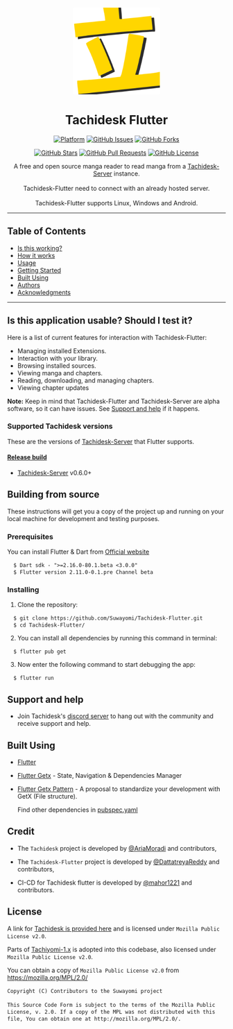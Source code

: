 <p align="center">
  <a href="" rel="noopener">
 <img width=200px height=200px src="assets/images/icon.png" alt="Bot logo"></a>
</p>

<h1 align="center"> Tachidesk Flutter </h1>

<div align="center">

[![Platform](https://img.shields.io/badge/platform-Linux%20%7C%20Windows%20%7C%20Android-lightgrey)](https://t.me/CR_ALT_BOT)
[![GitHub Issues](https://img.shields.io/github/issues/Suwayomi/Tachidesk-Flutter)](https://github.com/Suwayomi/Tachidesk-Flutter/issues)
[![GitHub Forks](https://img.shields.io/github/forks/Suwayomi/Tachidesk-Flutter)](https://github.com/Suwayomi/Tachidesk-Flutter)

</div>
<div align="center">

[![GitHub Stars](https://img.shields.io/github/stars/Suwayomi/Tachidesk-Flutter)](https://github.com/Suwayomi/Tachidesk-Flutter)
[![GitHub Pull Requests](https://img.shields.io/github/issues-pr/Suwayomi/Tachidesk-Flutter)](https://github.com/Suwayomi/Tachidesk-Flutter/pulls)
[![GitHub License](https://img.shields.io/github/license/Suwayomi/Tachidesk-Flutter)](https://github.com/Suwayomi/Tachidesk-Flutter/blob/main/LICENSE)

</div>


<p align="center">  
A free and open source manga reader to read manga from a <a href="https://github.com/Suwayomi/Tachidesk-Server">Tachidesk-Server</a> instance.</br></br>
Tachidesk-Flutter need to connect with an already hosted server.</br></br>
Tachidesk-Flutter supports Linux, Windows and Android.
</p>

---

## Table of Contents

- [Is this working?](##is-this-application-usable-should-i-test-it)
- [How it works](#working)
- [Usage](#usage)
- [Getting Started](#getting_started)
- [Built Using](#built_using)
- [Authors](#authors)
- [Acknowledgments](#acknowledgement)

---

## Is this application usable? Should I test it?

Here is a list of current features for interaction with Tachidesk-Flutter:

- Managing installed Extensions.
- Interaction with your library.
- Browsing installed sources.
- Viewing manga and chapters.
- Reading, downloading, and managing chapters.
- Viewing chapter updates

**Note:** Keep in mind that Tachidesk-Flutter and Tachidesk-Server are alpha software, so it can have issues. See [Support and help](#support-and-help) if it happens.


### Supported Tachidesk versions

These are the versions of [Tachidesk-Server][tachidesk-server] that Flutter supports.

#### [Release build][release]

- [Tachidesk-Server][tachidesk-server] v0.6.0+

<!-- 

## Downloading and Running the app

### Windows 

Download the latest msi release from [the releases section][release].

### MacOS 

Download the latest dmg release from [the releases section][release].

### Debian based Linux 

Download the latest deb release from [the releases section][release].

### Fedora based Linux 

Download the latest rpm release from [the releases section][release].

### Arch based Linux 

Download the latest release from [the aur](https://aur.archlinux.org/packages/tachidesk-flutter/).

If you use yay, you can run `yay -S tachidesk-flutter` inside a terminal window. 

-->

## Building from source

These instructions will get you a copy of the project up and running on your local machine for development and testing purposes.

### Prerequisites

You can install Flutter & Dart from [Official website](https://docs.flutter.dev/get-started/install)
```
  $ Dart sdk - ">=2.16.0-80.1.beta <3.0.0"
  $ Flutter version 2.11.0-0.1.pre Channel beta
```

### Installing

1.  Clone the repository:

```
  $ git clone https://github.com/Suwayomi/Tachidesk-Flutter.git
  $ cd Tachidesk-Flutter/
```
2.  You can install all dependencies by running this command in terminal:

```
  $ flutter pub get
```

3.  Now enter the following command to start debugging the app:

```
  $ flutter run       
```


## Support and help

-   Join Tachidesk's [discord server](https://discord.gg/DDZdqZWaHA) to hang out with the community and receive support and help.


## Built Using

- [Flutter](https://flutter.dev/)
- [Flutter Getx](https://github.com/jonataslaw/getx) - State, Navigation & Dependencies Manager
- [Flutter Getx Pattern](https://github.com/kauemurakami/getx_pattern) - A proposal to standardize your development with GetX (File structure).
    
    Find other dependencies in [pubspec.yaml](pubspec.yaml)

## Credit

- The `Tachidesk` project is developed by [@AriaMoradi](https://github.com/AriaMoradi) and contributors, 

- The `Tachidesk-Flutter` project is developed by [@DattatreyaReddy](https://github.com/DattatreyaReddy) and contributors, 

- CI-CD for Tachidesk flutter is developed by [@mahor1221](github.com/mahor1221)  and contributors.

    
## License

A link for [Tachidesk is provided here](https://github.com/Suwayomi/Tachidesk) and is licensed under `Mozilla Public License v2.0`.

Parts of [Tachiyomi-1.x](https://github.com/tachiyomiorg/tachiyomi-1.x) is adopted into this codebase, also licensed under `Mozilla Public License v2.0`.

You can obtain a copy of `Mozilla Public License v2.0` from https://mozilla.org/MPL/2.0/


    Copyright (C) Contributors to the Suwayomi project

    This Source Code Form is subject to the terms of the Mozilla Public
    License, v. 2.0. If a copy of the MPL was not distributed with this
    file, You can obtain one at http://mozilla.org/MPL/2.0/.


[release]: https://github.com/Suwayomi/Tachidesk-Flutter/releases
[tachidesk-server]: https://github.com/Suwayomi/Tachidesk-Server
[tachidesk-server-preview]: https://github.com/Suwayomi/Tachidesk-Server-preview/releases